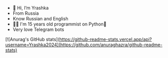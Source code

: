- 👋 Hi, I’m Yrashka
- From Russia 
- Know Russian and English
- 🧑‍💻 I'm 15 years old programmist on Python🐍
- Very love Telegram bots 

[![Anurag's GitHub stats](https://github-readme-stats.vercel.app/api?username=Yrashka2024](https://github.com/anuraghazra/github-readme-stats)
